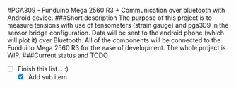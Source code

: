 #PGA309 - Funduino Mega 2560 R3 + Communication over bluetooth with Android device.
###Short description
The purpose of this project is to measure tensions with use of tensometers (strain gauge) and pga309 in the sensor bridge configuration. Data will be sent to the android phone (which will plot it) over Bluetooth. All of the components will be connected to the Funduino Mega 2560 R3 for the ease of development.
The whole project is WIP.
###Current status and TODO
- [ ] Finish this list... :)
	- [x] Add sub item